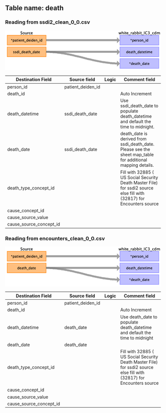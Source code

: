## Table name: death

### Reading from ssdi2_clean_0_0.csv

![](../md_files/image7.png)

| Destination Field | Source field | Logic | Comment field |
| --- | --- | --- | --- |
| person_id | patient_deiden_id |  |  |
| death_id |  |  | Auto Increment |
| death_datetime | ssdi_death_date |  | Use ssdi_death_date to populate death_datetime and default the time to midnight.<br /> |
| death_date | ssdi_death_date |  | death_date is derived from ssdi_death_date. Please see the sheet map_table for additional mapping details.<br /> |
| death_type_concept_id |  |  | Fill with 32885 ( US Social Security Death Master File) for ssdi2 source else fill with (32817) for Encounters source |
| cause_concept_id |  |  |  |
| cause_source_value |  |  |  |
| cause_source_concept_id |  |  |  |

### Reading from encounters_clean_0_0.csv

![](../md_files/image8.png)

| Destination Field | Source field | Logic | Comment field |
| --- | --- | --- | --- |
| person_id | patient_deiden_id |  |  |
| death_id |  |  | Auto Increment |
| death_datetime | death_date |  | Use death_date to populate death_datetime and default the time to midnight<br /> |
| death_date | death_date |  |  |
| death_type_concept_id |  |  | Fill with 32885 ( US Social Security Death Master File) for ssdi2 source else fill with (32817) for Encounters source |
| cause_concept_id |  |  |  |
| cause_source_value |  |  |  |
| cause_source_concept_id |  |  |  |

